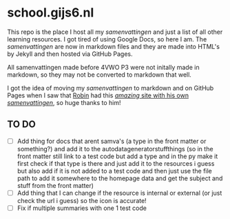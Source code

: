 # school.gijs6.nl

This repo is the place I host all my *samenvattingen* and just a list of all other learning resources. I got tired of using Google Docs, so here I am. The *samenvattingen* are now in markdown files and they are made into HTML's by Jekyll and then hosted via GitHub Pages.

All samenvattingen made before 4VWO P3 were not initally made in markdown, so they may not be converted to markdown that well.

I got the idea of moving my *samenvattingen* to markdown and on GitHub Pages when I saw that [Robin](https://github.com/RobinBoers) had this [*amazing* site with his own *samenvattingen*](https://github.com/RobinBoers/school.geheimesite.nl), so huge thanks to him!

## TO DO

- [ ] Add thing for docs that arent samva's (a type in the front matter or something?) and add it to the autodatageneratorstuffthings (so in the front matter still link to a test code but add a type and in the py make it first check if that type is there and just add it to the resources i guess but also add if it is not added to a test code and then just use the file path to add it somewhere to the homepage data and get the subject and stuff from the front matter)
- [ ] Add thing that I can change if the resource is internal or external (or just check the url i guess) so the icon is accurate!
- [ ] Fix if multiple summaries with one 1 test code
